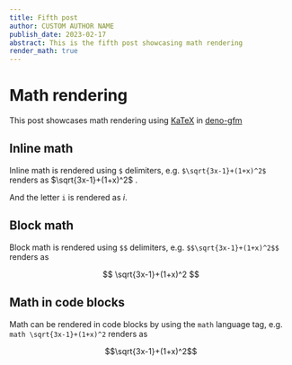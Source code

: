 ```yaml
---
title: Fifth post
author: CUSTOM AUTHOR NAME
publish_date: 2023-02-17
abstract: This is the fifth post showcasing math rendering
render_math: true
---
```


# Math rendering

This post showcases math rendering using [KaTeX](https://katex.org/) in
[deno-gfm](https://github.com/denoland/deno-gfm)

## Inline math

Inline math is rendered using `$` delimiters, e.g. `$\sqrt{3x-1}+(1+x)^2$`
renders as $\sqrt{3x-1}+(1+x)^2$ .

And the letter `i` is rendered as $i$.

## Block math

Block math is rendered using `$$` delimiters, e.g. `$$\sqrt{3x-1}+(1+x)^2$$`
renders as

$$ \sqrt{3x-1}+(1+x)^2 $$

## Math in code blocks

Math can be rendered in code blocks by using the `math` language tag, e.g.
`math \sqrt{3x-1}+(1+x)^2` renders as

```math
\sqrt{3x-1}+(1+x)^2
```

<!-- $i$ -->
